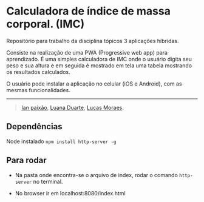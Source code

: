 # Calculadora de índice de massa corporal. (IMC)
Repositório para trabalho da disciplina tópicos 3 aplicações híbridas.

Consiste na realização de uma PWA (Progressive web app) para aprendizado. É uma simples calculadora de IMC onde o usuário digita  seu peso e sua altura e em seguida é mostrado em tela uma tabela mostrando os resultados calculados. 

O usuário pode instalar a aplicação no celular (iOS e Android), com as mesmas funcionalidades. 

------

> [Ian paixão](https://github.com/IanPaixao), [Luana Duarte](https://github.com/luludsf), [Lucas Moraes](https://github.com/vonmoraes). 

## Dependências
Node instalado
`npm install http-server -g`

## Para rodar

* Na pasta onde encontra-se o arquivo de index, rodar o comando `http-server` no terminal.

* No browser ir em localhost:8080/index.html